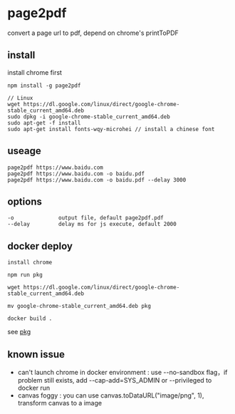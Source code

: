 # page2pdf

convert a page url to pdf, depend on chrome's printToPDF

## install

install chrome first

```
npm install -g page2pdf
```

```
// Linux
wget https://dl.google.com/linux/direct/google-chrome-stable_current_amd64.deb
sudo dpkg -i google-chrome-stable_current_amd64.deb
sudo apt-get -f install
sudo apt-get install fonts-wqy-microhei // install a chinese font
```


## useage

```
page2pdf https://www.baidu.com
page2pdf https://www.baidu.com -o baidu.pdf
page2pdf https://www.baidu.com -o baidu.pdf --delay 3000
```

## options

```
-o              output file, default page2pdf.pdf
--delay         delay ms for js execute, default 2000
```

## docker deploy

```
install chrome

npm run pkg

wget https://dl.google.com/linux/direct/google-chrome-stable_current_amd64.deb

mv google-chrome-stable_current_amd64.deb pkg

docker build .
```

see [pkg](https://github.com/zeit/pkg)

## known issue

* can't launch chrome in docker environment : use --no-sandbox flag，if problem still exists, add --cap-add=SYS_ADMIN or --privileged to docker run
* canvas foggy : you can use canvas.toDataURL("image/png", 1), transform canvas to a image
